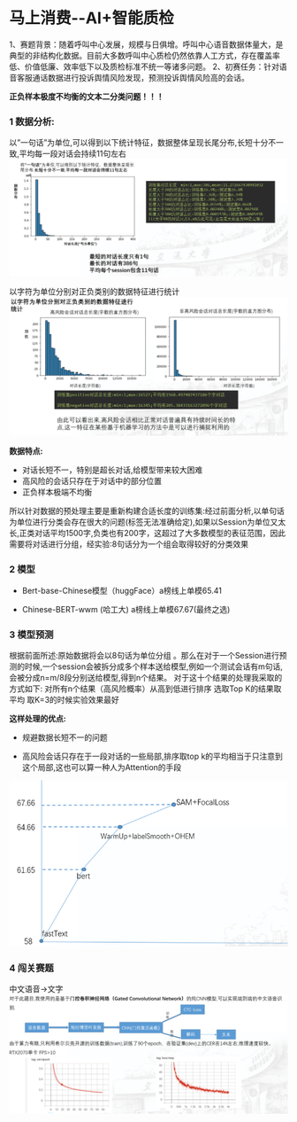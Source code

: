 # 马上消费--AI+智能质检
1、赛题背景：随着呼叫中心发展，规模与日俱增。呼叫中心语音数据体量大，是典型的非结构化数据。目前大多数呼叫中心质检仍然依靠人工方式，存在覆盖率低、价值低廉、效率低下以及质检标准不统一等诸多问题。
2、初赛任务：针对语音客服通话数据进行投诉舆情风险发现，预测投诉舆情风险高的会话。

**正负样本极度不均衡的文本二分类问题！！！**

### 1 数据分析:
以”一句话”为单位,可以得到以下统计特征，数据整体呈现长尾分布,长短十分不一致,平均每一段对话会持续11句左右
![对话长度分布](pngs/对话长度.png)

以字符为单位分别对正负类别的数据特征进行统计
![pos](pngs/pos.png)

**数据特点:**
- 对话长短不一，特别是超长对话,给模型带来较大困难
- 高风险的会话只存在于对话中的部分位置
- 正负样本极端不均衡

所以针对数据的预处理主要是重新构建合适长度的训练集:经过前面分析,以单句话为单位进行分类会存在很大的问题(标签无法准确给定),如果以Session为单位又太长,正类对话平均1500字,负类也有200字，这超过了大多数模型的表征范围，因此需要将对话进行分组，经实验:8句话分为一个组会取得较好的分类效果

### 2 模型

 - Bert-base-Chinese模型（huggFace）a榜线上单模65.41

 - Chinese-BERT-wwm (哈工大)  a榜线上单模67.67(最终之选)

### 3 模型预测
根据前面所述:原始数据将会以8句话为单位分组 。那么在对于一个Session进行预测的时候,一个session会被拆分成多个样本送给模型,例如一个测试会话有m句话,会被分成n=m/8段分别送给模型,得到n个结果。
对于这十个结果的处理我采取的方式如下:
对所有n个结果（高风险概率）从高到低进行排序
选取Top K的结果取平均
取K=3的时候实验效果最好

**这样处理的优点:**
- 规避数据长短不一的问题

- 高风险会话只存在于一段对话的一些局部,排序取top k的平均相当于只注意到这个局部,这也可以算一种人为Attention的手段

![消融实验](pngs/xr.png)

### 4 闯关赛题

中文语音->文字
![end2end](pngs/cg.png)




